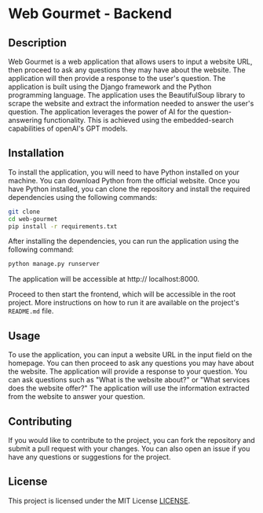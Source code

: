 # Web Gourmet - Backend

## Description
Web Gourmet is a web application that allows users to input a website URL, then proceed to ask any questions they may 
have about the website. 
The application will then provide a response to the user's question. The application is built
using the Django framework and the Python programming language. 
The application uses the BeautifulSoup library to scrape the website and extract the information needed to answer 
the user's question. The application leverages the power of AI for the question-answering functionality. 
This is achieved using the embedded-search capabilities of openAI's GPT models.

## Installation
To install the application, you will need to have Python installed on your machine. You can download Python from the
official website. Once you have Python installed, you can clone the repository and install the required dependencies
using the following commands:
```bash
git clone
cd web-gourmet
pip install -r requirements.txt
```
After installing the dependencies, you can run the application using the following command:
```bash
python manage.py runserver
```
The application will be accessible at http:// localhost:8000.

Proceed to then start the frontend, which will be accessible in the root project. More instructions on how to run it 
are available on the project's `README.md` file.

## Usage
To use the application, you can input a website URL in the input field on the homepage. You can then proceed to ask any
questions you may have about the website. The application will provide a response to your question. You can ask
questions such as "What is the website about?" or "What services does the website offer?" The application will use the
information extracted from the website to answer your question.

## Contributing
If you would like to contribute to the project, you can fork the repository and submit a pull request with your changes.
You can also open an issue if you have any questions or suggestions for the project.

## License
This project is licensed under the MIT License [LICENSE](LICENSE).